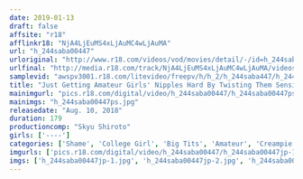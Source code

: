 ```yaml
---
date: 2019-01-13
draft: false
affsite: "r18"
afflinkr18: "NjA4LjEuMS4xLjAuMC4wLjAuMA"
url: "h_244saba00447"
urloriginal: "http://www.r18.com/videos/vod/movies/detail/-/id=h_244saba00447"
urlfinal: "http://media.r18.com/track/NjA4LjEuMS4xLjAuMC4wLjAuMA/videos/vod/movies/detail/-/id=h_244saba00447"
samplevid: "awspv3001.r18.com/litevideo/freepv/h/h_2/h_244saba447/h_244saba447_dmb_w.mp4"
title: "Just Getting Amateur Girls' Nipples Hard By Twisting Them Sensitive Nipple Play"
mainimgurl: "pics.r18.com/digital/video/h_244saba00447/h_244saba00447ps.jpg"
mainimgs: "h_244saba00447ps.jpg"
releasedate: "Aug. 10, 2018"
duration: 179
productioncomp: "Skyu Shiroto"
girls: ['----']
categories: ['Shame', 'College Girl', 'Big Tits', 'Amateur', 'Creampie', 'Hi-Def']
imgurls: ['pics.r18.com/digital/video/h_244saba00447/h_244saba00447jp-1.jpg', 'pics.r18.com/digital/video/h_244saba00447/h_244saba00447jp-2.jpg', 'pics.r18.com/digital/video/h_244saba00447/h_244saba00447jp-3.jpg', 'pics.r18.com/digital/video/h_244saba00447/h_244saba00447jp-4.jpg', 'pics.r18.com/digital/video/h_244saba00447/h_244saba00447jp-5.jpg', 'pics.r18.com/digital/video/h_244saba00447/h_244saba00447jp-6.jpg', 'pics.r18.com/digital/video/h_244saba00447/h_244saba00447jp-7.jpg', 'pics.r18.com/digital/video/h_244saba00447/h_244saba00447jp-8.jpg', 'pics.r18.com/digital/video/h_244saba00447/h_244saba00447jp-9.jpg', 'pics.r18.com/digital/video/h_244saba00447/h_244saba00447jp-10.jpg', 'pics.r18.com/digital/video/h_244saba00447/h_244saba00447jp-11.jpg', 'pics.r18.com/digital/video/h_244saba00447/h_244saba00447jp-12.jpg', 'pics.r18.com/digital/video/h_244saba00447/h_244saba00447jp-13.jpg', 'pics.r18.com/digital/video/h_244saba00447/h_244saba00447jp-14.jpg', 'pics.r18.com/digital/video/h_244saba00447/h_244saba00447jp-15.jpg', 'pics.r18.com/digital/video/h_244saba00447/h_244saba00447jp-16.jpg', 'pics.r18.com/digital/video/h_244saba00447/h_244saba00447jp-17.jpg', 'pics.r18.com/digital/video/h_244saba00447/h_244saba00447jp-18.jpg', 'pics.r18.com/digital/video/h_244saba00447/h_244saba00447jp-19.jpg', 'pics.r18.com/digital/video/h_244saba00447/h_244saba00447jp-20.jpg']
imgs: ['h_244saba00447jp-1.jpg', 'h_244saba00447jp-2.jpg', 'h_244saba00447jp-3.jpg', 'h_244saba00447jp-4.jpg', 'h_244saba00447jp-5.jpg', 'h_244saba00447jp-6.jpg', 'h_244saba00447jp-7.jpg', 'h_244saba00447jp-8.jpg', 'h_244saba00447jp-9.jpg', 'h_244saba00447jp-10.jpg', 'h_244saba00447jp-11.jpg', 'h_244saba00447jp-12.jpg', 'h_244saba00447jp-13.jpg', 'h_244saba00447jp-14.jpg', 'h_244saba00447jp-15.jpg', 'h_244saba00447jp-16.jpg', 'h_244saba00447jp-17.jpg', 'h_244saba00447jp-18.jpg', 'h_244saba00447jp-19.jpg', 'h_244saba00447jp-20.jpg']
---
```

